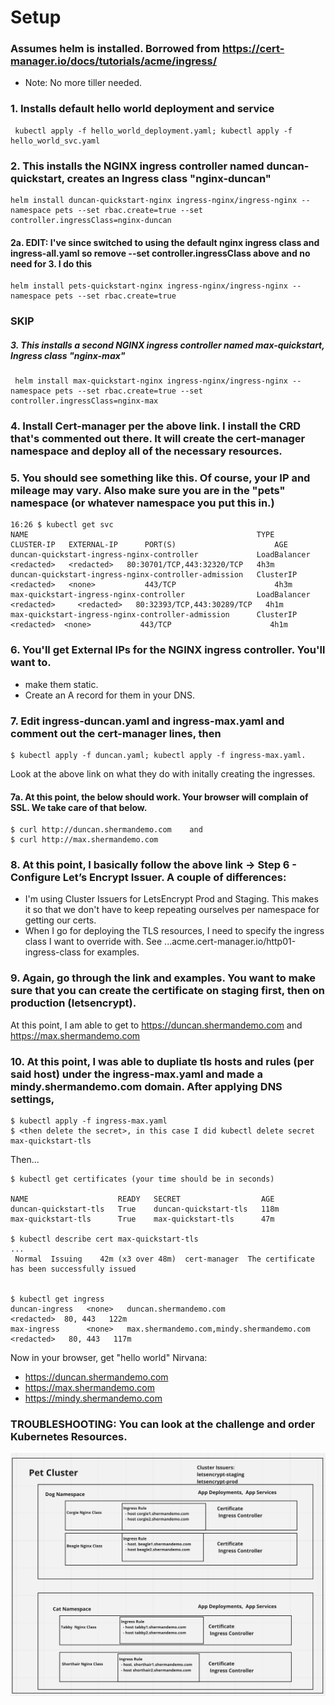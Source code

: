 # Setup


### Assumes helm is installed.  Borrowed from https://cert-manager.io/docs/tutorials/acme/ingress/
  * Note: No more tiller needed.

### 1. Installs default hello world deployment and service
```
 kubectl apply -f hello_world_deployment.yaml; kubectl apply -f hello_world_svc.yaml
```

### 2.  This installs the NGINX ingress controller named duncan-quickstart, creates an Ingress class "nginx-duncan"
```
helm install duncan-quickstart-nginx ingress-nginx/ingress-nginx --namespace pets --set rbac.create=true --set controller.ingressClass=nginx-duncan
```
#### 2a.  EDIT:  I've since switched to using the default nginx ingress class and ingress-all.yaml so remove --set controller.ingressClass above and no need for 3.  I do this
```
helm install pets-quickstart-nginx ingress-nginx/ingress-nginx --namespace pets --set rbac.create=true
```

### SKIP
##### 3. This installs a second NGINX ingress controller named max-quickstart, Ingress class "nginx-max"
```
 helm install max-quickstart-nginx ingress-nginx/ingress-nginx --namespace pets --set rbac.create=true --set controller.ingressClass=nginx-max
```

### 4. Install Cert-manager per the above link.  I install the CRD that's commented out there.  It will create the cert-manager namespace and deploy all of the necessary resources.

### 5. You should see something like this.  Of course, your IP and mileage may vary.  Also make sure you are in the "pets" namespace (or whatever namespace you put this in.)
```
16:26 $ kubectl get svc
NAME                                                   TYPE           CLUSTER-IP   EXTERNAL-IP      PORT(S)                      AGE
duncan-quickstart-ingress-nginx-controller             LoadBalancer   <redacted>   <redacted>   80:30701/TCP,443:32320/TCP   4h3m
duncan-quickstart-ingress-nginx-controller-admission   ClusterIP      <redacted>   <none>           443/TCP                      4h3m
max-quickstart-ingress-nginx-controller                LoadBalancer   <redacted>     <redacted>   80:32393/TCP,443:30289/TCP   4h1m
max-quickstart-ingress-nginx-controller-admission      ClusterIP      <redacted>  <none>           443/TCP                      4h1m
```
### 6.  You'll get External IPs for the NGINX ingress controller.  You'll want to.
  - make them static.
  - Create an A record for them in your DNS.

### 7.  Edit ingress-duncan.yaml and ingress-max.yaml and comment out the cert-manager lines, then 
  ```
  $ kubectl apply -f duncan.yaml; kubectl apply -f ingress-max.yaml. 
  ```
  Look at the above link on what they do with initally creating the ingresses.

#### 7a. At this point, the below should work.  Your browser will complain of SSL.  We take care of that below.
    $ curl http://duncan.shermandemo.com    and 
    $ curl http://max.shermandemo.com 
    
### 8.  At this point, I basically follow the above link -> Step 6 - Configure Let’s Encrypt Issuer.  A couple of differences:

- I'm using Cluster Issuers for LetsEncrypt Prod and Staging.  This makes it so that we don't have to keep repeating ourselves per namespace for getting our certs.
- When I go for deploying the TLS resources, I need to specify the ingress class I want to override with.   See  ...acme.cert-manager.io/http01-ingress-class for examples.

### 9.  Again, go through the link and examples.  You want to make sure that you can create the certificate on staging first, then on production (letsencrypt).

   At this point, I am able to get to https://duncan.shermandemo.com and https://max.shermandemo.com

### 10. At this point, I was able to dupliate tls hosts and rules (per said host) under the ingress-max.yaml and made a mindy.shermandemo.com domain.  After applying DNS settings, 
```
$ kubectl apply -f ingress-max.yaml
$ <then delete the secret>, in this case I did kubectl delete secret max-quickstart-tls
```

Then...
```
$ kubectl get certificates (your time should be in seconds)

NAME                    READY   SECRET                  AGE
duncan-quickstart-tls   True    duncan-quickstart-tls   118m
max-quickstart-tls      True    max-quickstart-tls      47m

$ kubectl describe cert max-quickstart-tls
...
 Normal  Issuing    42m (x3 over 48m)  cert-manager  The certificate has been successfully issued


$ kubectl get ingress 
duncan-ingress   <none>   duncan.shermandemo.com                      <redacted>  80, 443   122m
max-ingress      <none>   max.shermandemo.com,mindy.shermandemo.com   <redacted>   80, 443   117m
```

Now in your browser, get "hello world" Nirvana:
- https://duncan.shermandemo.com
- https://max.shermandemo.com
- https://mindy.shermandemo.com


### TROUBLESHOOTING:  You can look at the challenge and order Kubernetes Resources.

![Click Here for an attempt at a Visual Summary](./images/k8s_cluster_diagram5.png)
